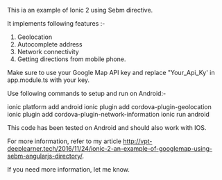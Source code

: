 This ia an example of Ionic 2 using Sebm directive.

It implements following features :-

1. Geolocation 
2. Autocomplete address
3. Network connectivity
4. Getting directions from mobile phone.

Make sure to use your Google Map API key and replace "Your_Api_Ky' in app.module.ts with your key.
 
Use following commands to setup and run on Android:-

ionic platform add android
ionic plugin add cordova-plugin-geolocation
ionic plugin add cordova-plugin-network-information
ionic run android

This code has been tested on Android and should also work with IOS.

For more information, refer to my article http://vpt-deeplearner.tech/2016/11/24/ionic-2-an-example-of-googlemap-using-sebm-angularjs-directory/.

If you need more information, let me know.